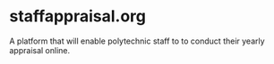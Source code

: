 # staffappraisal.org
A platform that will enable polytechnic staff to to conduct their yearly appraisal online.
